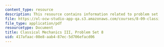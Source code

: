 ```yaml
---
content_type: resource
description: This resource contains information related to problem set 8.
file: https://ol-ocw-studio-app-qa.s3.amazonaws.com/courses/8-09-classical-mechanics-iii-fall-2014/417afaac08e8aab487ec5d706efacd06_MIT8_09F14_pset8.pdf
file_type: application/pdf
resourcetype: Document
title: Classical Mechanics III, Problem Set 8
uid: 417afaac-08e8-aab4-87ec-5d706efacd06
---
```

